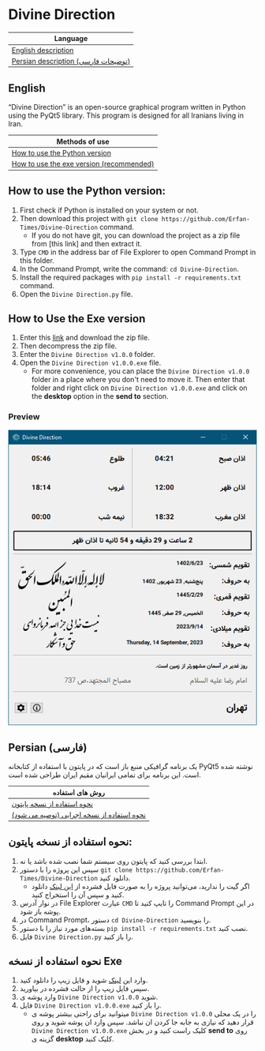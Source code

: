 # **Divine Direction**

| Language                     |
| ---------------------------- |
| [English description](#english) |
| [Persian description (توضیحات فارسی)](#persian-فارسی) |




## English
“Divine Direction” is an open-source graphical program written in Python using the PyQt5 library. This program is designed for all Iranians living in Iran.

| Methods of use |
| ---------------------------- |
| [How to use the Python version](#how-to-use-the-python-version) |
| [How to use the exe version (recommended)](#how-to-use-the-exe-version) |

## How to use the Python version:
1. First check if Python is installed on your system or not.
2. Then download this project with `git clone https://github.com/Erfan-Times/Divine-Direction` command.
    * If you do not have git, you can download the project as a zip file from [this link] and then extract it.
3. Type `CMD` in the address bar of File Explorer to open Command Prompt in this folder.
4. In the Command Prompt, write the command: `cd Divine-Direction`.
5. Install the required packages with `pip install -r requirements.txt` command.
6. Open the `Divine Direction.py` file.


## How to Use the Exe version
1. Enter this [link](https://drive.google.com/file/d/1a1Cl5i-Vw4yDNnjr32gLrqxJhd3y9dqF) and download the zip file.
2. Then decompress the zip file.
3. Enter the `Divine Direction v1.0.0` folder.
4. Open the `Divine Direction v1.0.0.exe` file.
    * For more convenience, you can place the `Divine Direction v1.0.0` folder in a place where you don't need to move it.
        Then enter that folder and right click on `Divine Direction v1.0.0.exe` and click on the **desktop** option in the **send to** section.


### Preview
![Program preview](Preview/1.png)

## Persian (فارسی)
یک برنامه گرافیکی منبع باز است که در پایتون با استفاده از کتابخانه PyQt5 نوشته شده است. این برنامه برای تمامی ایرانیان مقیم ایران طراحی شده است.

| روش های استفاده |
| ---------------------------- |
| [نحوه استفاده از نسخه پایتون](#نحوه-استفاده-از-نسخه-پایتون) |
| [نحوه استفاده از نسخه اجرایی (توصیه می شود)](#نحوه-استفاده-از-نسخه-exe) |

## نحوه استفاده از نسخه پایتون:
1. ابتدا بررسی کنید که پایتون روی سیستم شما نصب شده باشد یا نه.
2. سپس این پروژه را با دستور `git clone https://github.com/Erfan-Times/Divine-Direction` دانلود کنید.
    * اگر گیت را ندارید، می‌توانید پروژه را به صورت فایل فشرده از [این لینک](http://www.bing.com/translator/?ref=TThis&text=&from=en&to=fa) دانلود کنید و سپس آن را استخراج کنید.
3. در نوار آدرس File Explorer عبارت `CMD` را تایپ کنید تا Command Prompt در این پوشه باز شود.
4. در Command Prompt، دستور `cd Divine-Direction` را بنویسید.
5. بسته‌های مورد نیاز را با دستور `pip install -r requirements.txt` نصب کنید.
6. فایل `Divine Direction.py` را باز کنید.


## نحوه استفاده از نسخه Exe
1. وارد این [لینک](https://drive.google.com/file/d/1a1Cl5i-Vw4yDNnjr32gLrqxJhd3y9dqF) شوید و فایل زیپ را دانلود کنید.
2. سپس فایل زیپ را از حالت فشرده در بیاورید.
3. وارد پوشه ی `Divine Direction v1.0.0` شوید.
4. فایل `Divine Direction v1.0.0.exe` را باز کنید.
    * میتوانید برای راحتی بیشتر پوشه ی `Divine Direction v1.0.0` را در یک محلی قرار دهید که نیازی به جابه جا کردن ان نباشد.
       سپس وارد ان پوشه شوید و روی `Divine Direction v1.0.0.exe` کلیک راست کنید و در بخش **send to** روی گزینه ی **desktop** کلیک کنید.
